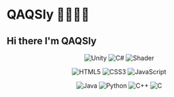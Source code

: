 # QAQSly 😵‍💫😵‍💫
## Hi there  I'm QAQSly
<div align="center">
  
![Unity](https://img.shields.io/badge/Unity-这是工作-000000?style=flat-square&logo=unity)
![C#](https://img.shields.io/badge/C%23-好用-239120?style=flat-square&logo=c-sharp)
![Shader](https://img.shields.io/badge/ShaderLab-开发中-8A2BE2?style=flat-square)
<div align= "center">
  
![HTML5](https://img.shields.io/badge/HTML5-前端哪有不用的-E34F26?style=flat-square&logo=html5)
![CSS3](https://img.shields.io/badge/CSS3-出效果用-1572B6?style=flat-square&logo=css3)
![JavaScript](https://img.shields.io/badge/JavaScript-写点小工具-F7DF1E?style=flat-square&logo=javascript)
</div>
<div align="center">

![Java](https://img.shields.io/badge/Java-就会一点框架-007396?style=flat-square&logo=java)
![Python](https://img.shields.io/badge/Python-写点小工具-3776AB?style=flat-square&logo=python)
![C++](https://img.shields.io/badge/C++-只会面向对象不会指针-00599C?style=flat-square&logo=c%2B%2B)
![C](https://img.shields.io/badge/C-基本不怎么用-A8B9CC?style=flat-square&logo=c)
</div>
</div>

